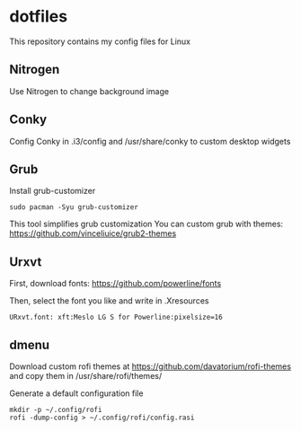 # dotfiles
This repository contains my config files for Linux

## Nitrogen
Use Nitrogen to change background image

## Conky
Config Conky in .i3/config and /usr/share/conky to custom desktop widgets

## Grub
Install grub-customizer
```
sudo pacman -Syu grub-customizer
```
This tool simplifies grub customization
You can custom grub with themes: https://github.com/vinceliuice/grub2-themes

## Urxvt
First, download fonts: https://github.com/powerline/fonts

Then, select the font you like and write in .Xresources
```
URxvt.font: xft:Meslo LG S for Powerline:pixelsize=16
```

## dmenu
Download custom rofi themes at https://github.com/davatorium/rofi-themes and copy them in /usr/share/rofi/themes/

Generate a default configuration file
```
mkdir -p ~/.config/rofi
rofi -dump-config > ~/.config/rofi/config.rasi
```
